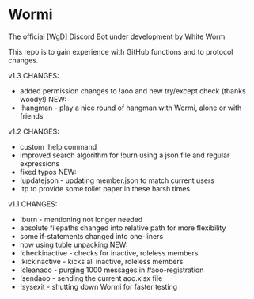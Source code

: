 # Wormi
The official [WgD] Discord Bot under development by White Worm

This repo is to gain experience with GitHub functions and to protocol changes.




v1.3
CHANGES:
- added permission changes to !aoo and new try/except check (thanks woody!)
NEW:
- !hangman - play a nice round of hangman with Wormi, alone or with friends



v1.2
CHANGES:
- custom !help command
- improved search algorithm for !burn using a json file and regular expressions
- fixed typos
NEW:
- !updatejson - updating member.json to match current users
- !tp to provide some toilet paper in these harsh times



v1.1
CHANGES:
- !burn - mentioning not longer needed
- absolute filepaths changed into relative path for more flexibility
- some if-statements changed into one-liners
- now using tuble unpacking
NEW:
- !checkinactive - checks for inactive, roleless members
- !kickinactive - kicks all inactive, roleless members
- !cleanaoo - purging 1000 messages in #aoo-registration
- !sendaoo - sending the current aoo.xlsx file
- !sysexit - shutting down Wormi for faster testing

